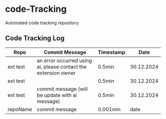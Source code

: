 # code-Tracking

Automated code tracking repository

## Code Tracking Log

| Repo | Commit Message | Timestamp | Date |
|-----------|-----------|----------------|------|
| ext test | an error occurred using ai, please contact the extension owner | 0.5min | 30.12.2024 |
| ext test |  | 0.5min | 30.12.2024 |
| ext test | commit message (will be update with ai message) | 0.5min | 30.12.2024 |
| repoName | commit message | 0.001min | date |

